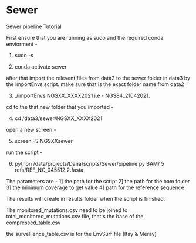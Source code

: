 # Sewer

Sewer pipeline Tutorial

First ensure that you are running as sudo and the required conda enviorment -

1) sudo -s

2) conda activate sewer


after that import the relevent files from data2 to the sewer folder in data3 by the importEnvs script.
make sure that is the exact folder name from data2

3) ./importEnvs NGSXX_XXXX2021   i.e - NGS84_21042021.

cd to the that new folder that you imported -

4) cd /data3/sewer/NGSXX_XXXX2021

open a new screen - 

5) screen -S NGSXXsewer

run the script -

6) python /data/projects/Dana/scripts/Sewer/pipeline.py BAM/ 5 refs/REF_NC_045512.2.fasta

The parameters are - 
  1] the path for the script
  2] the path for the bam folder
  3] the minimum coverage to get value
  4] path for the reference sequence
  
The results will create in results folder when the script is finished.

The monitored_mutations.csv need to be joined to total_monitored_mutations.csv file, that's the base of the compressed_table.csv

the survellience_table.csv is for the EnvSurf file (Itay & Merav)
